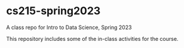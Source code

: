 # cs215-spring2023
A class repo for Intro to Data Science, Spring 2023

This repository includes some of the in-class activities for the course.



